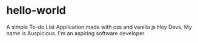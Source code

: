 # hello-world
A simple To-do List Application made with css and vanilla js
Hey Devs, My name is Auspicious. I'm an aspiring software developer
